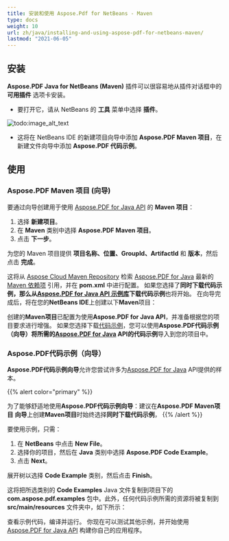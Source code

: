 ```yaml
---
title: 安装和使用 Aspose.Pdf for NetBeans - Maven
type: docs
weight: 10
url: zh/java/installing-and-using-aspose-pdf-for-netbeans-maven/
lastmod: "2021-06-05"
---
```


## 安装

**Aspose.PDF Java for NetBeans (Maven)** 插件可以很容易地从插件对话框中的 **可用插件** 选项卡安装。

- 要打开它，请从 NetBeans 的 **工具** 菜单中选择 **插件**。

![todo:image_alt_text](installing-and-using-aspose-pdf-for-netbeans-maven_1.png)

- 这将在 NetBeans IDE 的新建项目向导中添加 **Aspose.PDF Maven 项目**，在新建文件向导中添加 **Aspose.PDF 代码示例**。

## 使用

### Aspose.PDF Maven 项目 (向导)

要通过向导创建用于使用 [Aspose.PDF for Java API](http://www.aspose.com/java/pdf-component.aspx) 的 **Maven 项目**：

1. 选择 **新建项目**。
2. 在 **Maven** 类别中选择 **Aspose.PDF Maven 项目**。
3. 点击 **下一步**。

为您的 Maven 项目提供 **项目名称、位置、GroupId、ArtifactId** 和 **版本**，然后点击 **完成**。

这将从 [Aspose Cloud Maven Repository](https://repository.aspose.com/webapp/#/artifacts/browse/tree/General/repo) 检索 [Aspose.PDF for Java](http://www.aspose.com/java/pdf-component.aspx) 最新的 [Maven 依赖项](http://maven.aspose.com/repository/ext-release-local/com/aspose/aspose-pdf/) 引用，并在 **pom.xml** 中进行配置。
 如果您选择了**同时下载代码示例，**那么从[Aspose.PDF for Java API 示例库](https://github.com/aspose-pdf/Aspose.PDF-for-Java/tree/master/Examples)下载**代码示例**也将开始。
在向导完成后，将在您的**NetBeans IDE**上创建以下**Maven**项目：

创建的**Maven项目**已配置为使用**Aspose.PDF for Java API**，并准备根据您的项目要求进行增强。
如果您选择下载[代码示例](https://github.com/aspose-pdf/Aspose.PDF-for-Java/tree/master/Examples)，您可以使用**Aspose.PDF代码示例（向导）**将所需的[Aspose.PDF for Java](http://www.aspose.com/java/pdf-component.aspx) API的**代码示例**导入到您的项目中。

### Aspose.PDF代码示例（向导）

**Aspose.PDF代码示例向导**允许您尝试许多为[Aspose.PDF for Java](http://www.aspose.com/java/pdf-component.aspx) API提供的样本。

{{% alert color="primary" %}}

为了能够舒适地使用**Aspose.PDF代码示例向导**：建议在**Aspose.PDF Maven项目** **向导**上创建**Maven项目**时始终选择**同时下载代码示例**，
{{% /alert %}}

要使用示例，只需：

1. 在 **NetBeans** 中点击 **New File**。
2. 选择你的项目，然后在 **Java** 类别中选择 **Aspose.PDF Code Example**。
3. 点击 **Next**。

展开树以选择 **Code Example** 类别，然后点击 **Finish**。

这将把所选类别的 **Code Examples** Java 文件复制到项目下的 **com.aspose.pdf.examples** 包中。此外，任何代码示例所需的资源将被复制到 **src/main/resources** 文件夹中，如下所示：

查看示例代码，编译并运行。
你现在可以测试其他示例，并开始使用 [Aspose.PDF for Java API](http://www.aspose.com/java/pdf-component.aspx) 构建你自己的应用程序。